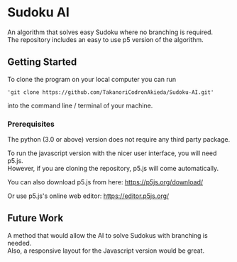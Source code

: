 # Sudoku AI

An algorithm that solves easy Sudoku where no branching is required.  
The repository includes an easy to use p5 version of the algorithm.

## Getting Started

To clone the program on your local computer you can run 
```
'git clone https://github.com/TakanoriCodronAkieda/Sudoku-AI.git'
```
into the command line / terminal of your machine.

### Prerequisites

The python (3.0 or above) version does not require any third party package.

To run the javascript version with the nicer user interface, you will need p5.js.  
However, if you are cloning the repository, p5.js will come automatically.  

You can also download p5.js from here: https://p5js.org/download/

Or use p5.js's online web editor: https://editor.p5js.org/

## Future Work

A method that would allow the AI to solve Sudokus with branching is needed.  
Also, a responsive layout for the Javascript version would be great.
